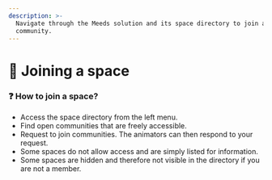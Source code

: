 ```yaml
---
description: >-
  Navigate through the Meeds solution and its space directory to join a
  community.
---
```


# 👋 Joining a space

### :question: How to join a space?

* Access the space directory from the left menu.
* Find open communities that are freely accessible.
* Request to join communities. The animators can then respond to your request.
* Some spaces do not allow access and are simply listed for information.
* Some spaces are hidden and therefore not visible in the directory if you are not a member.
